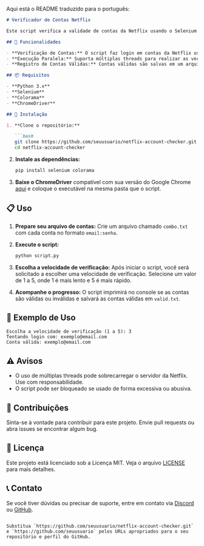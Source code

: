 Aqui está o README traduzido para o português:

```markdown
# Verificador de Contas Netflix

Este script verifica a validade de contas da Netflix usando o Selenium WebDriver. Ele faz login em contas fornecidas em um arquivo e verifica se o login é bem-sucedido.

## 🚀 Funcionalidades

- **Verificação de Contas:** O script faz login em contas da Netflix usando o email e a senha fornecidos.
- **Execução Paralela:** Suporta múltiplas threads para realizar as verificações simultaneamente.
- **Registro de Contas Válidas:** Contas válidas são salvas em um arquivo `valid.txt`.

## 📦 Requisitos

- **Python 3.x**
- **Selenium**
- **Colorama**
- **ChromeDriver**

## 🔧 Instalação

1. **Clone o repositório:**

   ```bash
   git clone https://github.com/seuusuario/netflix-account-checker.git
   cd netflix-account-checker
   ```

2. **Instale as dependências:**

   ```bash
   pip install selenium colorama
   ```

3. **Baixe o ChromeDriver** compatível com sua versão do Google Chrome [aqui](https://sites.google.com/a/chromium.org/chromedriver/downloads) e coloque o executável na mesma pasta que o script.

## 📋 Uso

1. **Prepare seu arquivo de contas:** Crie um arquivo chamado `combo.txt` com cada conta no formato `email:senha`.

2. **Execute o script:**

   ```bash
   python script.py
   ```

3. **Escolha a velocidade de verificação:** Após iniciar o script, você será solicitado a escolher uma velocidade de verificação. Selecione um valor de 1 a 5, onde 1 é mais lento e 5 é mais rápido.

4. **Acompanhe o progresso:** O script imprimirá no console se as contas são válidas ou inválidas e salvará as contas válidas em `valid.txt`.

## 🔧 Exemplo de Uso

```plaintext
Escolha a velocidade de verificação (1 a 5): 3
Tentando login com: exemplo@email.com
Conta válida: exemplo@email.com
```

## ⚠️ Avisos

- O uso de múltiplas threads pode sobrecarregar o servidor da Netflix. Use com responsabilidade.
- O script pode ser bloqueado se usado de forma excessiva ou abusiva.

## 📝 Contribuições

Sinta-se à vontade para contribuir para este projeto. Envie pull requests ou abra issues se encontrar algum bug.

## 📜 Licença

Este projeto está licenciado sob a Licença MIT. Veja o arquivo [LICENSE](LICENSE) para mais detalhes.

## 📞 Contato

Se você tiver dúvidas ou precisar de suporte, entre em contato via [Discord](https://discord.gg/dexterscript) ou [GitHub](https://github.com/seuusuario).
```

Substitua `https://github.com/seuusuario/netflix-account-checker.git` e `https://github.com/seuusuario` pelos URLs apropriados para o seu repositório e perfil do GitHub.
